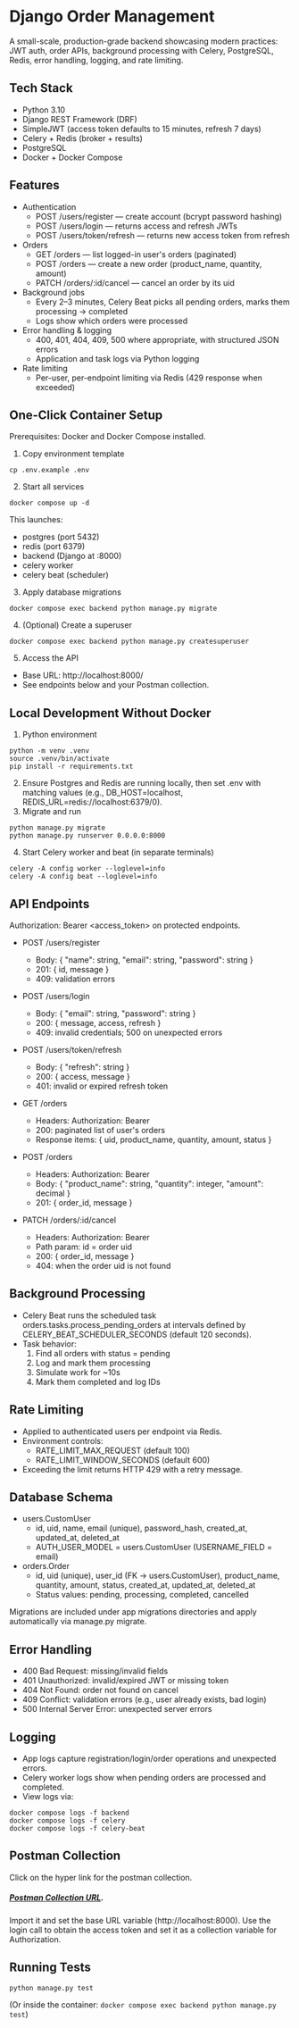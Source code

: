 # Django Order Management

A small-scale, production-grade backend showcasing modern practices: JWT auth, order APIs, background processing with Celery, PostgreSQL, Redis, error handling, logging, and rate limiting.

## Tech Stack
- Python 3.10
- Django REST Framework (DRF)
- SimpleJWT (access token defaults to 15 minutes, refresh 7 days)
- Celery + Redis (broker + results)
- PostgreSQL
- Docker + Docker Compose

## Features
- Authentication
  - POST /users/register — create account (bcrypt password hashing)
  - POST /users/login — returns access and refresh JWTs
  - POST /users/token/refresh — returns new access token from refresh
- Orders
  - GET /orders — list logged-in user's orders (paginated)
  - POST /orders — create a new order (product_name, quantity, amount)
  - PATCH /orders/:id/cancel — cancel an order by its uid
- Background jobs
  - Every 2–3 minutes, Celery Beat picks all pending orders, marks them processing → completed
  - Logs show which orders were processed
- Error handling & logging
  - 400, 401, 404, 409, 500 where appropriate, with structured JSON errors
  - Application and task logs via Python logging
- Rate limiting
  - Per-user, per-endpoint limiting via Redis (429 response when exceeded)

## One-Click Container Setup
Prerequisites: Docker and Docker Compose installed.

1) Copy environment template

```
cp .env.example .env
```

2) Start all services
```
docker compose up -d
```
This launches:
- postgres (port 5432)
- redis (port 6379)
- backend (Django at :8000)
- celery worker
- celery beat (scheduler)

3) Apply database migrations
```
docker compose exec backend python manage.py migrate
```

4) (Optional) Create a superuser
```
docker compose exec backend python manage.py createsuperuser
```

5) Access the API
- Base URL: http://localhost:8000/
- See endpoints below and your Postman collection.

## Local Development Without Docker
1) Python environment
```
python -m venv .venv
source .venv/bin/activate
pip install -r requirements.txt
```
2) Ensure Postgres and Redis are running locally, then set .env with matching values (e.g., DB_HOST=localhost, REDIS_URL=redis://localhost:6379/0).
3) Migrate and run
```
python manage.py migrate
python manage.py runserver 0.0.0.0:8000
```
4) Start Celery worker and beat (in separate terminals)
```
celery -A config worker --loglevel=info
celery -A config beat --loglevel=info
```

## API Endpoints
Authorization: Bearer <access_token> on protected endpoints.

- POST /users/register
  - Body: { "name": string, "email": string, "password": string }
  - 201: { id, message }
  - 409: validation errors

- POST /users/login
  - Body: { "email": string, "password": string }
  - 200: { message, access, refresh }
  - 409: invalid credentials; 500 on unexpected errors

- POST /users/token/refresh
  - Body: { "refresh": string }
  - 200: { access, message }
  - 401: invalid or expired refresh token

- GET /orders
  - Headers: Authorization: Bearer <access>
  - 200: paginated list of user's orders
  - Response items: { uid, product_name, quantity, amount, status }

- POST /orders
  - Headers: Authorization: Bearer <access>
  - Body: { "product_name": string, "quantity": integer, "amount": decimal }
  - 201: { order_id, message }

- PATCH /orders/:id/cancel
  - Headers: Authorization: Bearer <access>
  - Path param: id = order uid
  - 200: { order_id, message }
  - 404: when the order uid is not found

## Background Processing
- Celery Beat runs the scheduled task orders.tasks.process_pending_orders at intervals defined by CELERY_BEAT_SCHEDULER_SECONDS (default 120 seconds).
- Task behavior:
  1) Find all orders with status = pending
  2) Log and mark them processing
  3) Simulate work for ~10s
  4) Mark them completed and log IDs

## Rate Limiting
- Applied to authenticated users per endpoint via Redis.
- Environment controls:
  - RATE_LIMIT_MAX_REQUEST (default 100)
  - RATE_LIMIT_WINDOW_SECONDS (default 600)
- Exceeding the limit returns HTTP 429 with a retry message.

## Database Schema
- users.CustomUser
  - id, uid, name, email (unique), password_hash, created_at, updated_at, deleted_at
  - AUTH_USER_MODEL = users.CustomUser (USERNAME_FIELD = email)
- orders.Order
  - id, uid (unique), user_id (FK → users.CustomUser), product_name, quantity, amount, status, created_at, updated_at, deleted_at
  - Status values: pending, processing, completed, cancelled

Migrations are included under app migrations directories and apply automatically via manage.py migrate.

## Error Handling
- 400 Bad Request: missing/invalid fields
- 401 Unauthorized: invalid/expired JWT or missing token
- 404 Not Found: order not found on cancel
- 409 Conflict: validation errors (e.g., user already exists, bad login)
- 500 Internal Server Error: unexpected server errors

## Logging
- App logs capture registration/login/order operations and unexpected errors.
- Celery worker logs show when pending orders are processed and completed.
- View logs via:
```
docker compose logs -f backend
docker compose logs -f celery
docker compose logs -f celery-beat
```

## Postman Collection
Click on the hyper link for the postman collection.
##### [Postman Collection URL](https://lively-astronaut-595012.postman.co/workspace/My-Workspace~98a11104-d5f2-4192-8b59-162375a3d554/collection/28455756-3909e007-147b-4009-8a15-f3225aef3997?action=share&creator=28455756).
Import it and set the base URL variable (http://localhost:8000). Use the login call to obtain the access token and set it as a collection variable for Authorization.





## Running Tests
```
python manage.py test
```
(Or inside the container: `docker compose exec backend python manage.py test`)
